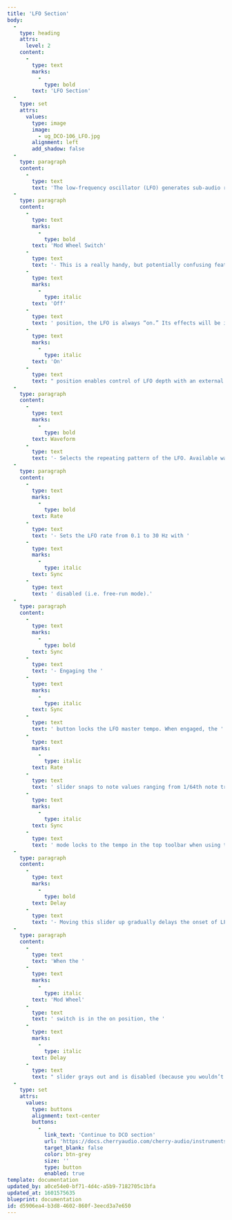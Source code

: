 ```yaml
---
title: 'LFO Section'
body:
  -
    type: heading
    attrs:
      level: 2
    content:
      -
        type: text
        marks:
          -
            type: bold
        text: 'LFO Section'
  -
    type: set
    attrs:
      values:
        type: image
        image:
          - ug_DCO-106_LFO.jpg
        alignment: left
        add_shadow: false
  -
    type: paragraph
    content:
      -
        type: text
        text: 'The low-frequency oscillator (LFO) generates sub-audio range signals intended for modulation purposes.'
  -
    type: paragraph
    content:
      -
        type: text
        marks:
          -
            type: bold
        text: 'Mod Wheel Switch'
      -
        type: text
        text: '- This is a really handy, but potentially confusing feature, so don’t skim this section. If the switch is in the '
      -
        type: text
        marks:
          -
            type: italic
        text: 'Off'
      -
        type: text
        text: ' position, the LFO is always “on.” Its effects will be immediately audible by moving the LFO sliders in the DCO, VCF, and VCA sections. Clicking to the '
      -
        type: text
        marks:
          -
            type: italic
        text: 'On'
      -
        type: text
        text: " position enables control of LFO depth with an external keyboard controller mod wheel. If the mod wheel is all the way down, LFO depth is zero. This makes setting up a mod wheel to add vibrato or wah effects very easy.\_If it seems like the LFO isn't working, check if the Mod Wheel switch is engaged."
  -
    type: paragraph
    content:
      -
        type: text
        marks:
          -
            type: bold
        text: Waveform
      -
        type: text
        text: '- Selects the repeating pattern of the LFO. Available waveforms are triangle, ramp, sawtooth, square, random, and sine waves. Only one waveform is available at any time.'
  -
    type: paragraph
    content:
      -
        type: text
        marks:
          -
            type: bold
        text: Rate
      -
        type: text
        text: '- Sets the LFO rate from 0.1 to 30 Hz with '
      -
        type: text
        marks:
          -
            type: italic
        text: Sync
      -
        type: text
        text: ' disabled (i.e. free-run mode).'
  -
    type: paragraph
    content:
      -
        type: text
        marks:
          -
            type: bold
        text: Sync
      -
        type: text
        text: '- Engaging the '
      -
        type: text
        marks:
          -
            type: italic
        text: Sync
      -
        type: text
        text: ' button locks the LFO master tempo. When engaged, the '
      -
        type: text
        marks:
          -
            type: italic
        text: Rate
      -
        type: text
        text: ' slider snaps to note values ranging from 1/64th note triplet to 8 beats. '
      -
        type: text
        marks:
          -
            type: italic
        text: Sync
      -
        type: text
        text: ' mode locks to the tempo in the top toolbar when using the DCO-106 standalone version or the current project tempo when the plug-in version is used in a DAW.'
  -
    type: paragraph
    content:
      -
        type: text
        marks:
          -
            type: bold
        text: Delay
      -
        type: text
        text: '- Moving this slider up gradually delays the onset of LFO depth. The delay time can be set from 0 to 5 seconds. Because DCO-106 includes separate LFO’s for each polyphonic voice, onset delay is independent for each note, which is a nice effect when playing melodies or arpeggiated note passages. The LED above the slider gradually illuminates to visually indicate the fade; the LFO  is at full intensity when the LED is fully illuminated. '
  -
    type: paragraph
    content:
      -
        type: text
        text: 'When the '
      -
        type: text
        marks:
          -
            type: italic
        text: 'Mod Wheel'
      -
        type: text
        text: ' switch is in the on position, the '
      -
        type: text
        marks:
          -
            type: italic
        text: Delay
      -
        type: text
        text: " slider grays out and is disabled (because you wouldn’t want the onset of LFO mod delayed when controlling mod amount with a mod wheel).\_"
  -
    type: set
    attrs:
      values:
        type: buttons
        alignment: text-center
        buttons:
          -
            link_text: 'Continue to DCO section'
            url: 'https://docs.cherryaudio.com/cherry-audio/instruments/dco-106/dco-section'
            target_blank: false
            color: btn-grey
            size: ''
            type: button
            enabled: true
template: documentation
updated_by: a0ce54e0-bf71-4d4c-a5b9-7182705c1bfa
updated_at: 1601575635
blueprint: documentation
id: d5906ea4-b3d8-4602-860f-3eecd3a7e650
---
```

